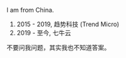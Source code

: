 I am from China.

1. 2015 - 2019, 趋势科技 (Trend Micro)
2. 2019 - 至今, 七牛云

不要问我问题，其实我也不知道答案。

<div class="github-card" data-github="lyyyuna" data-width="400" data-height="" data-theme="medium"></div>
<script src="//cdn.jsdelivr.net/github-cards/latest/widget.js"></script>